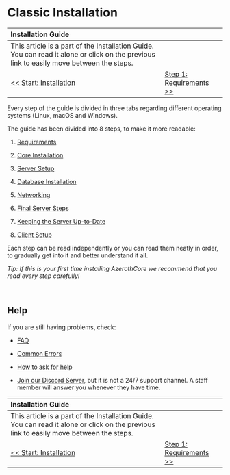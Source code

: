 # Classic Installation

| Installation Guide | |
| :- | :- |
| This article is a part of the Installation Guide. You can read it alone or click on the previous link to easily move between the steps. |
| [<< Start: Installation](installation.md) | [Step 1: Requirements >>](requirements.md) |

Every step of the guide is divided in three tabs regarding different operating systems (Linux, macOS and Windows).

The guide has been divided into 8 steps, to make it more readable:

1. [Requirements](requirements.md)

2. [Core Installation](core-installation.md)

3. [Server Setup](server-setup.md)

4. [Database Installation](database-installation.md)

5. [Networking](networking.md)

6. [Final Server Steps](final-server-steps.md)

7. [Keeping the Server Up-to-Date](keeping-the-server-up-to-date.md)

8. [Client Setup](client-setup.md)

Each step can be read independently or you can read them neatly in order, to gradually get into it and better understand it all.

*Tip: If this is your first time installing AzerothCore we recommend that you read every step carefully!*

<br>

## Help

If you are still having problems, check:

* [FAQ](faq.md)

* [Common Errors](common-errors.md)

* [How to ask for help](how-to-ask-for-help.md)

* [Join our Discord Server](https://discord.gg/gkt4y2x), but it is not a 24/7 support channel. A staff member will answer you whenever they have time.

| Installation Guide | |
| :- | :- |
| This article is a part of the Installation Guide. You can read it alone or click on the previous link to easily move between the steps. |
| [<< Start: Installation](installation.md) | [Step 1: Requirements >>](requirements.md) |
